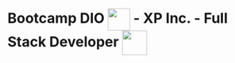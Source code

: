 # Bootcamp DIO <img align="center" width="45px" src="https://hermes.digitalinnovation.one/assets/diome/logo-minimized.png"> - XP Inc. - Full Stack Developer <img align="center" src="https://hermes.dio.me/tracks/0a65ba61-a8fa-46d9-88aa-dbebb029583e.png" height=50>